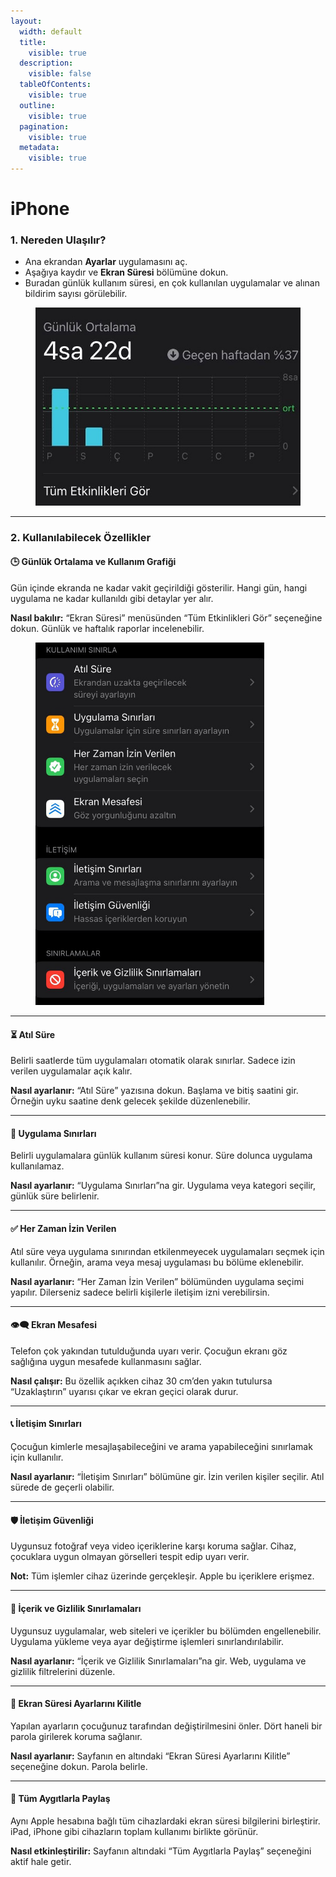 ```yaml
---
layout:
  width: default
  title:
    visible: true
  description:
    visible: false
  tableOfContents:
    visible: true
  outline:
    visible: true
  pagination:
    visible: true
  metadata:
    visible: true
---
```


# iPhone

### 1. Nereden Ulaşılır?

* Ana ekrandan **Ayarlar** uygulamasını aç.
* Aşağıya kaydır ve **Ekran Süresi** bölümüne dokun.
* Buradan günlük kullanım süresi, en çok kullanılan uygulamalar ve alınan bildirim sayısı görülebilir.

<figure><img src="../.gitbook/assets/IMG-20250729-WA0008~4.jpg" alt="" width="520"><figcaption></figcaption></figure>

***

### 2. Kullanılabilecek Özellikler

#### 🕒 Günlük Ortalama ve Kullanım Grafiği

Gün içinde ekranda ne kadar vakit geçirildiği gösterilir. Hangi gün, hangi uygulama ne kadar kullanıldı gibi detaylar yer alır.

**Nasıl bakılır:** “Ekran Süresi” menüsünden “Tüm Etkinlikleri Gör” seçeneğine dokun. Günlük ve haftalık raporlar incelenebilir.

<figure><img src="../.gitbook/assets/IMG-20250729-WA0009~7.jpg" alt="" width="366"><figcaption></figcaption></figure>

***

#### ⏳ Atıl Süre

Belirli saatlerde tüm uygulamaları otomatik olarak sınırlar. Sadece izin verilen uygulamalar açık kalır.

**Nasıl ayarlanır:** “Atıl Süre” yazısına dokun. Başlama ve bitiş saatini gir. Örneğin uyku saatine denk gelecek şekilde düzenlenebilir.

***

#### 📱 Uygulama Sınırları

Belirli uygulamalara günlük kullanım süresi konur. Süre dolunca uygulama kullanılamaz.

**Nasıl ayarlanır:** “Uygulama Sınırları”na gir. Uygulama veya kategori seçilir, günlük süre belirlenir.

***

#### ✅ Her Zaman İzin Verilen

Atıl süre veya uygulama sınırından etkilenmeyecek uygulamaları seçmek için kullanılır. Örneğin, arama veya mesaj uygulaması bu bölüme eklenebilir.

**Nasıl ayarlanır:** “Her Zaman İzin Verilen” bölümünden uygulama seçimi yapılır. Dilerseniz sadece belirli kişilerle iletişim izni verebilirsin.

***

#### 👁️‍🗨️ Ekran Mesafesi

Telefon çok yakından tutulduğunda uyarı verir. Çocuğun ekranı göz sağlığına uygun mesafede kullanmasını sağlar.

**Nasıl çalışır:** Bu özellik açıkken cihaz 30 cm’den yakın tutulursa “Uzaklaştırın” uyarısı çıkar ve ekran geçici olarak durur.

***

#### 📞 İletişim Sınırları

Çocuğun kimlerle mesajlaşabileceğini ve arama yapabileceğini sınırlamak için kullanılır.

**Nasıl ayarlanır:** “İletişim Sınırları” bölümüne gir. İzin verilen kişiler seçilir. Atıl sürede de geçerli olabilir.

***

#### 🛡️ İletişim Güvenliği

Uygunsuz fotoğraf veya video içeriklerine karşı koruma sağlar. Cihaz, çocuklara uygun olmayan görselleri tespit edip uyarı verir.

**Not:** Tüm işlemler cihaz üzerinde gerçekleşir. Apple bu içeriklere erişmez.

***

#### 🚫 İçerik ve Gizlilik Sınırlamaları

Uygunsuz uygulamalar, web siteleri ve içerikler bu bölümden engellenebilir. Uygulama yükleme veya ayar değiştirme işlemleri sınırlandırılabilir.

**Nasıl ayarlanır:** “İçerik ve Gizlilik Sınırlamaları”na gir. Web, uygulama ve gizlilik filtrelerini düzenle.

***

#### 🔐 Ekran Süresi Ayarlarını Kilitle

Yapılan ayarların çocuğunuz tarafından değiştirilmesini önler. Dört haneli bir parola girilerek koruma sağlanır.

**Nasıl ayarlanır:** Sayfanın en altındaki “Ekran Süresi Ayarlarını Kilitle” seçeneğine dokun. Parola belirle.

***

#### 🔄 Tüm Aygıtlarla Paylaş

Aynı Apple hesabına bağlı tüm cihazlardaki ekran süresi bilgilerini birleştirir. iPad, iPhone gibi cihazların toplam kullanımı birlikte görünür.

**Nasıl etkinleştirilir:** Sayfanın altındaki “Tüm Aygıtlarla Paylaş” seçeneğini aktif hale getir.
